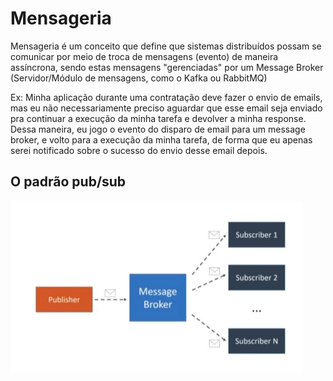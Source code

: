 # Mensageria
Mensageria é um conceito que define que sistemas distribuídos possam se comunicar por meio de troca de mensagens (evento) de maneira assíncrona, sendo estas mensagens "gerenciadas" por um Message Broker (Servidor/Módulo de mensagens, como o Kafka ou RabbitMQ)

Ex: Minha aplicação durante uma contratação deve fazer o envio de emails, mas eu não necessariamente preciso aguardar que esse email seja enviado pra continuar a execução da minha tarefa e devolver a minha response. Dessa maneira, eu jogo o evento do disparo de email para um message broker, e volto para a execução da minha tarefa, de forma que eu apenas serei notificado sobre o sucesso do envio desse email depois.

## O padrão pub/sub
![O padrão pub/sub](/src/img/pub_sub.png)